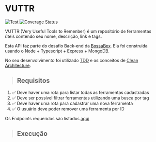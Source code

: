 # **VUTTR**
[![Test](https://github.com/flaviold/VUTTR-Node/workflows/Build-test/badge.svg)](https://github.com/flaviold/VUTTR-Node/actions?query=workflow%3ABuild-test)
[![Coverage Status](https://coveralls.io/repos/github/flaviold/VUTTR-Node/badge.svg?branch=main)](https://coveralls.io/github/flaviold/VUTTR-Node?branch=main)

VUTTR (Very Useful Tools to Remenber) é um repositório de ferramentas úteis contendo seu nome, descrição, link e tags.

Esta API faz parte do desafio Back-end da [BossaBox](https://bossabox.com/para-empresas). Ela foi construida usando o Node + Typescript + Express + MongoDB.

No seu desenvolvimento foi utilizado [TDD](https://en.wikipedia.org/wiki/Test-driven_development) e os conceitos de [Clean Architecture](https://blog.cleancoder.com/uncle-bob/2012/08/13/the-clean-architecture.html).

> ## **Requisitos**

1. ✅ Deve haver uma rota para listar todas as ferramentas cadastradas
1. ✅ Deve ser possível filtrar ferramentas utilizando uma busca por tag
1. ✅ Deve haver uma rota para cadastrar uma nova ferramenta
1. ✅ O usuário deve poder remover uma ferramenta por ID

Os Endpoints requeridos são listados [aqui](./requirements/index.md)

> ## **Execução**
